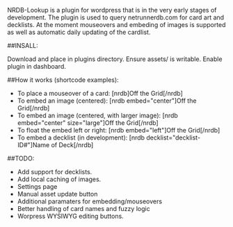 NRDB-Lookup is a plugin for wordpress that is in the very early stages of development. The plugin is used to query netrunnerdb.com for card art and decklists. At the moment mouseovers and embeding of images is supported as well as automatic daily updating of the cardlist.

##INSALL:

Download and place in plugins directory. Ensure assets/ is writable. Enable plugin in dashboard.


##How it works (shortcode examples):
* To place a mouseover of a card: [nrdb]Off the Grid[/nrdb]
* To embed an image (centered): [nrdb embed="center"]Off the Grid[/nrdb]
* To embed an image (centered, with larger image): [nrdb embed="center" size="large"]Off the Grid[/nrdb]
* To float the embed left or right: [nrdb embed="left"]Off the Grid[/nrdb]
* To embed a decklist (in development): [nrdb decklist="decklist-ID#"]Name of Deck[/nrdb]


##TODO:
* Add support for decklists.
* Add local caching of images.
* Settings page
* Manual asset update button
* Additional paramaters for embedding/mouseovers
* Better handling of card names and fuzzy logic
* Worpress WYSIWYG editing buttons.
